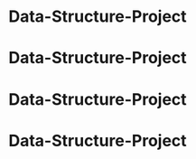 # Data-Structure-Project
# Data-Structure-Project
# Data-Structure-Project
# Data-Structure-Project
